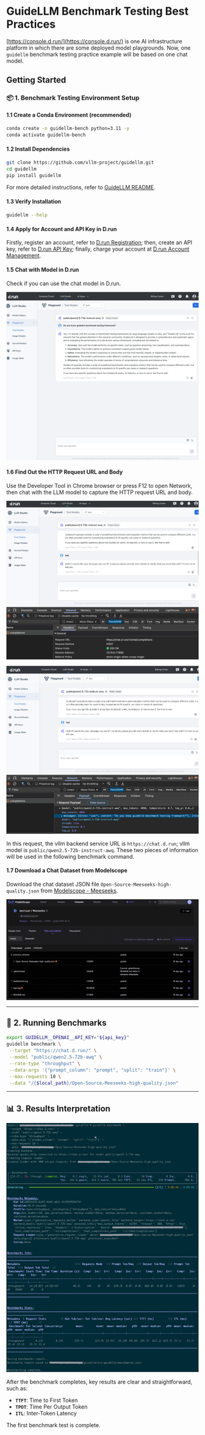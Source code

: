 # GuideLLM Benchmark Testing Best Practices

[https://console.d.run/](https://console.d.run/) is one AI infrastructure platform in which there are some deployed model playgrounds. Now, one `guidellm` benchmark testing practice example will be based on one chat model.

## Getting Started

### 📦 1. Benchmark Testing Environment Setup

#### 1.1 Create a Conda Environment (recommended)

```bash
conda create -n guidellm-bench python=3.11 -y
conda activate guidellm-bench
```

#### 1.2 Install Dependencies

```bash
git clone https://github.com/vllm-project/guidellm.git
cd guidellm
pip install guidellm
```

For more detailed instructions, refer to [GuideLLM README](https://github.com/vllm-project/guidellm/blob/main/README.md).

#### 1.3 Verify Installation

```bash
guidellm --help
```

#### 1.4 Apply for Account and API Key in D.run

Firstly, register an account, refer to [D.run Registration](https://docs.d.run/en/#register-account); then, create an API key, refer to [D.run API Key](https://docs.d.run/en/#register-account); finally, charge your account at [D.run Account Management](https://docs.d.run/en/#register-account).

#### 1.5 Chat with Model in D.run

Check if you can use the chat model in D.run.

![alt text](image.png)

#### 1.6 Find Out the HTTP Request URL and Body

Use the Developer Tool in Chrome browser or press F12 to open Network, then chat with the LLM model to capture the HTTP request URL and body.

![alt text](image-1.png)

![alt text](image-2.png)

In this request, the vllm backend service URL is `https://chat.d.run`; vllm model is `public/qwen2.5-72b-instruct-awq`. These two pieces of information will be used in the following benchmark command.

#### 1.7 Download a Chat Dataset from Modelscope

Download the chat dataset JSON file `Open-Source-Meeseeks-high-quality.json` from [Modelscope - Meeseeks](https://modelscope.cn/datasets/meituan/Meeseeks/files).

![alt text](image-3.png)

---

## 🚀 2. Running Benchmarks

```bash
export GUIDELLM__OPENAI__API_KEY="${api_key}"
guidellm benchmark \
 --target "https://chat.d.run/" \
 --model "public/qwen2.5-72b-awq" \
 --rate-type "throughput" \
 --data-args '{"prompt_column": "prompt", "split": "train"}' \
 --max-requests 10 \
 --data "/{$local_path}/Open-Source-Meeseeks-high-quality.json"
```

---

## 📊 3. Results Interpretation

![alt text](image-4.png)

After the benchmark completes, key results are clear and straightforward, such as:

* **`TTFT`**: Time to First Token
* **`TPOT`**: Time Per Output Token
* **`ITL`**: Inter-Token Latency

The first benchmark test is complete.